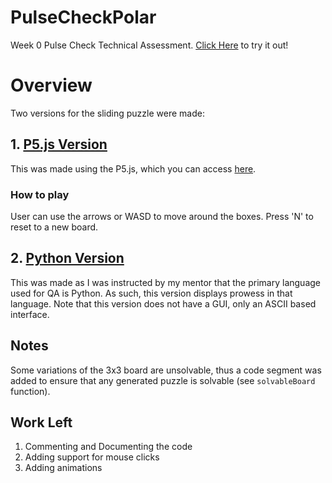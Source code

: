 # PulseCheckPolar
Week 0 Pulse Check Technical Assessment.
[Click Here](https://editor.p5js.org/BasselOmari/full/Y_k4jqAqJ) to try it out!

# Overview
Two versions for the sliding puzzle were made:
## 1. [P5.js Version](https://editor.p5js.org/BasselOmari/sketches/Y_k4jqAqJ)
This was made using the P5.js, which you can access [here](https://editor.p5js.org/BasselOmari/full/Y_k4jqAqJ).
### How to play
User can use the arrows or WASD to move around the boxes. Press 'N' to reset to a new board.

## 2. [Python Version](https://github.com/BaselOmari/PulseCheckPolar/blob/main/SlidingPuzzlePython.py)

This was made as I was instructed by my mentor that the primary language used for QA is Python. As such, this version displays prowess in that language. Note that this version does not have a GUI, only an ASCII based interface.



## Notes
Some variations of the 3x3 board are unsolvable, thus a code segment was added to ensure that any generated puzzle is solvable (see `solvableBoard` function).


## Work Left
1. Commenting and Documenting the code
2. Adding support for mouse clicks
3. Adding animations
